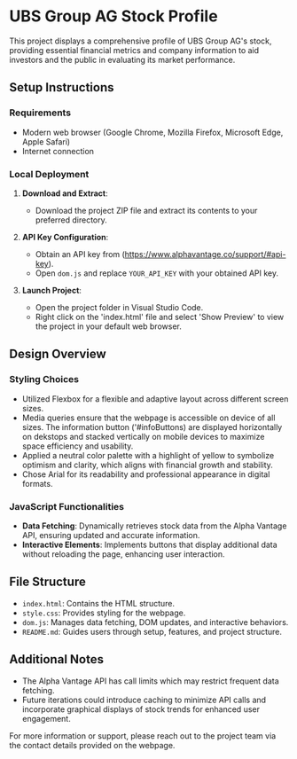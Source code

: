 # UBS Group AG Stock Profile

This project displays a comprehensive profile of UBS Group AG's stock, providing essential financial metrics and company information to aid investors and the public in evaluating its market performance.

## Setup Instructions

### Requirements

- Modern web browser (Google Chrome, Mozilla Firefox, Microsoft Edge, Apple Safari)
- Internet connection

### Local Deployment

1. **Download and Extract**:
   - Download the project ZIP file and extract its contents to your preferred directory.

2. **API Key Configuration**:
   - Obtain an API key from (https://www.alphavantage.co/support/#api-key).
   - Open `dom.js` and replace `YOUR_API_KEY` with your obtained API key.

3. **Launch Project**:
   - Open the project folder in Visual Studio Code.
   - Right click on the 'index.html' file and select 'Show Preview' to view the project in your default web browser.

## Design Overview

### Styling Choices

- Utilized Flexbox for a flexible and adaptive layout across different screen sizes.
- Media queries ensure that the webpage is accessible on device of all sizes. The information button ('#infoButtons) are displayed horizontally on dekstops and stacked vertically on mobile devices to maximize space efficiency and usability.
- Applied a neutral color palette with a highlight of yellow to symbolize optimism and clarity, which aligns with financial growth and stability.
- Chose Arial for its readability and professional appearance in digital formats.

### JavaScript Functionalities

- **Data Fetching**: Dynamically retrieves stock data from the Alpha Vantage API, ensuring updated and accurate information.
- **Interactive Elements**: Implements buttons that display additional data without reloading the page, enhancing user interaction.

## File Structure

- `index.html`: Contains the HTML structure.
- `style.css`: Provides styling for the webpage.
- `dom.js`: Manages data fetching, DOM updates, and interactive behaviors.
- `README.md`: Guides users through setup, features, and project structure.

## Additional Notes

- The Alpha Vantage API has call limits which may restrict frequent data fetching.
- Future iterations could introduce caching to minimize API calls and incorporate graphical displays of stock trends for enhanced user engagement.

For more information or support, please reach out to the project team via the contact details provided on the webpage.
